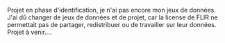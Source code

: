 Projet en phase d'identification, je n'ai pas encore mon jeux de données. J'ai dû changer de jeux de données et de projet, car la license de FLIR ne permettait pas de partager, redistribuer ou de travailler sur leur données. Projet à venir....
